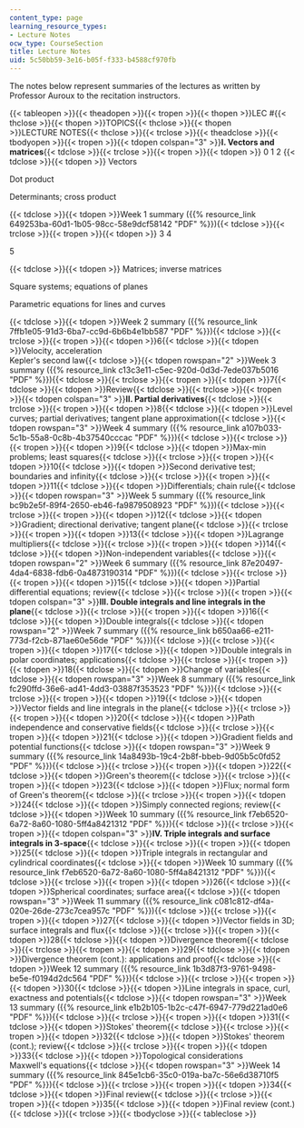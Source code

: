 ```yaml
---
content_type: page
learning_resource_types:
- Lecture Notes
ocw_type: CourseSection
title: Lecture Notes
uid: 5c50bb59-3e16-b05f-f333-b4588cf970fb
---
```

The notes below represent summaries of the lectures as written by Professor Auroux to the recitation instructors.

{{< tableopen >}}{{< theadopen >}}{{< tropen >}}{{< thopen >}}LEC #{{< thclose >}}{{< thopen >}}TOPICS{{< thclose >}}{{< thopen >}}LECTURE NOTES{{< thclose >}}{{< trclose >}}{{< theadclose >}}{{< tbodyopen >}}{{< tropen >}}{{< tdopen colspan="3" >}}**I. Vectors and matrices**{{< tdclose >}}{{< trclose >}}{{< tropen >}}{{< tdopen >}}
0
1
2
{{< tdclose >}}{{< tdopen >}}
Vectors

Dot product

Determinants; cross product

{{< tdclose >}}{{< tdopen >}}Week 1 summary ({{% resource_link 649253ba-60d1-1b05-98cc-58e9dcf58142 "PDF" %}}){{< tdclose >}}{{< trclose >}}{{< tropen >}}{{< tdopen >}}
3
4

5

{{< tdclose >}}{{< tdopen >}}
Matrices; inverse matrices

Square systems; equations of planes

Parametric equations for lines and curves

{{< tdclose >}}{{< tdopen >}}Week 2 summary ({{% resource_link 7ffb1e05-91d3-6ba7-cc9d-6b6b4e1bb587 "PDF" %}}){{< tdclose >}}{{< trclose >}}{{< tropen >}}{{< tdopen >}}6{{< tdclose >}}{{< tdopen >}}Velocity, acceleration  
Kepler's second law{{< tdclose >}}{{< tdopen rowspan="2" >}}Week 3 summary ({{% resource_link c13c3e11-c5ec-920d-0d3d-7ede037b5016 "PDF" %}}){{< tdclose >}}{{< trclose >}}{{< tropen >}}{{< tdopen >}}7{{< tdclose >}}{{< tdopen >}}Review{{< tdclose >}}{{< trclose >}}{{< tropen >}}{{< tdopen colspan="3" >}}**II. Partial derivatives**{{< tdclose >}}{{< trclose >}}{{< tropen >}}{{< tdopen >}}8{{< tdclose >}}{{< tdopen >}}Level curves; partial derivatives; tangent plane approximation{{< tdclose >}}{{< tdopen rowspan="3" >}}Week 4 summary ({{% resource_link a107b033-5c1b-55a8-0c8b-4b37540cccac "PDF" %}}){{< tdclose >}}{{< trclose >}}{{< tropen >}}{{< tdopen >}}9{{< tdclose >}}{{< tdopen >}}Max-min problems; least squares{{< tdclose >}}{{< trclose >}}{{< tropen >}}{{< tdopen >}}10{{< tdclose >}}{{< tdopen >}}Second derivative test; boundaries and infinity{{< tdclose >}}{{< trclose >}}{{< tropen >}}{{< tdopen >}}11{{< tdclose >}}{{< tdopen >}}Differentials; chain rule{{< tdclose >}}{{< tdopen rowspan="3" >}}Week 5 summary ({{% resource_link bc9b2e5f-89f4-2650-eb46-fa9879508923 "PDF" %}}){{< tdclose >}}{{< trclose >}}{{< tropen >}}{{< tdopen >}}12{{< tdclose >}}{{< tdopen >}}Gradient; directional derivative; tangent plane{{< tdclose >}}{{< trclose >}}{{< tropen >}}{{< tdopen >}}13{{< tdclose >}}{{< tdopen >}}Lagrange multipliers{{< tdclose >}}{{< trclose >}}{{< tropen >}}{{< tdopen >}}14{{< tdclose >}}{{< tdopen >}}Non-independent variables{{< tdclose >}}{{< tdopen rowspan="2" >}}Week 6 summary ({{% resource_link 87e20497-4da4-6838-fdb6-0a4873190314 "PDF" %}}){{< tdclose >}}{{< trclose >}}{{< tropen >}}{{< tdopen >}}15{{< tdclose >}}{{< tdopen >}}Partial differential equations; review{{< tdclose >}}{{< trclose >}}{{< tropen >}}{{< tdopen colspan="3" >}}**III. Double integrals and line integrals in the plane**{{< tdclose >}}{{< trclose >}}{{< tropen >}}{{< tdopen >}}16{{< tdclose >}}{{< tdopen >}}Double integrals{{< tdclose >}}{{< tdopen rowspan="2" >}}Week 7 summary ({{% resource_link b650aa66-e211-773d-f2cb-871ae60e56de "PDF" %}}){{< tdclose >}}{{< trclose >}}{{< tropen >}}{{< tdopen >}}17{{< tdclose >}}{{< tdopen >}}Double integrals in polar coordinates; applications{{< tdclose >}}{{< trclose >}}{{< tropen >}}{{< tdopen >}}18{{< tdclose >}}{{< tdopen >}}Change of variables{{< tdclose >}}{{< tdopen rowspan="3" >}}Week 8 summary ({{% resource_link fc290ffd-36e6-ad41-4dd3-03887f353523 "PDF" %}}){{< tdclose >}}{{< trclose >}}{{< tropen >}}{{< tdopen >}}19{{< tdclose >}}{{< tdopen >}}Vector fields and line integrals in the plane{{< tdclose >}}{{< trclose >}}{{< tropen >}}{{< tdopen >}}20{{< tdclose >}}{{< tdopen >}}Path independence and conservative fields{{< tdclose >}}{{< trclose >}}{{< tropen >}}{{< tdopen >}}21{{< tdclose >}}{{< tdopen >}}Gradient fields and potential functions{{< tdclose >}}{{< tdopen rowspan="3" >}}Week 9 summary ({{% resource_link 14a8493b-19c4-2b8f-bbeb-9d05b5c0fd52 "PDF" %}}){{< tdclose >}}{{< trclose >}}{{< tropen >}}{{< tdopen >}}22{{< tdclose >}}{{< tdopen >}}Green's theorem{{< tdclose >}}{{< trclose >}}{{< tropen >}}{{< tdopen >}}23{{< tdclose >}}{{< tdopen >}}Flux; normal form of Green's theorem{{< tdclose >}}{{< trclose >}}{{< tropen >}}{{< tdopen >}}24{{< tdclose >}}{{< tdopen >}}Simply connected regions; review{{< tdclose >}}{{< tdopen >}}Week 10 summary ({{% resource_link f7eb6520-6a72-8a60-1080-5ff4a8421312 "PDF" %}}){{< tdclose >}}{{< trclose >}}{{< tropen >}}{{< tdopen colspan="3" >}}**IV. Triple integrals and surface integrals in 3-space**{{< tdclose >}}{{< trclose >}}{{< tropen >}}{{< tdopen >}}25{{< tdclose >}}{{< tdopen >}}Triple integrals in rectangular and cylindrical coordinates{{< tdclose >}}{{< tdopen >}}Week 10 summary ({{% resource_link f7eb6520-6a72-8a60-1080-5ff4a8421312 "PDF" %}}){{< tdclose >}}{{< trclose >}}{{< tropen >}}{{< tdopen >}}26{{< tdclose >}}{{< tdopen >}}Spherical coordinates; surface area{{< tdclose >}}{{< tdopen rowspan="3" >}}Week 11 summary ({{% resource_link c081c812-df4a-020e-26de-273c7cea957c "PDF" %}}){{< tdclose >}}{{< trclose >}}{{< tropen >}}{{< tdopen >}}27{{< tdclose >}}{{< tdopen >}}Vector fields in 3D; surface integrals and flux{{< tdclose >}}{{< trclose >}}{{< tropen >}}{{< tdopen >}}28{{< tdclose >}}{{< tdopen >}}Divergence theorem{{< tdclose >}}{{< trclose >}}{{< tropen >}}{{< tdopen >}}29{{< tdclose >}}{{< tdopen >}}Divergence theorem (cont.): applications and proof{{< tdclose >}}{{< tdopen >}}Week 12 summary ({{% resource_link 1b3d87f3-9761-9498-be5e-f0194d2dc564 "PDF" %}}){{< tdclose >}}{{< trclose >}}{{< tropen >}}{{< tdopen >}}30{{< tdclose >}}{{< tdopen >}}Line integrals in space, curl, exactness and potentials{{< tdclose >}}{{< tdopen rowspan="3" >}}Week 13 summary ({{% resource_link e1b2b105-1b2c-c47f-6947-779d221ad0e6 "PDF" %}}){{< tdclose >}}{{< trclose >}}{{< tropen >}}{{< tdopen >}}31{{< tdclose >}}{{< tdopen >}}Stokes' theorem{{< tdclose >}}{{< trclose >}}{{< tropen >}}{{< tdopen >}}32{{< tdclose >}}{{< tdopen >}}Stokes' theorem (cont.); review{{< tdclose >}}{{< trclose >}}{{< tropen >}}{{< tdopen >}}33{{< tdclose >}}{{< tdopen >}}Topological considerations  
Maxwell's equations{{< tdclose >}}{{< tdopen rowspan="3" >}}Week 14 summary ({{% resource_link 845e1cb6-35c0-019a-ba7c-56e6d38710f5 "PDF" %}}){{< tdclose >}}{{< trclose >}}{{< tropen >}}{{< tdopen >}}34{{< tdclose >}}{{< tdopen >}}Final review{{< tdclose >}}{{< trclose >}}{{< tropen >}}{{< tdopen >}}35{{< tdclose >}}{{< tdopen >}}Final review (cont.){{< tdclose >}}{{< trclose >}}{{< tbodyclose >}}{{< tableclose >}}